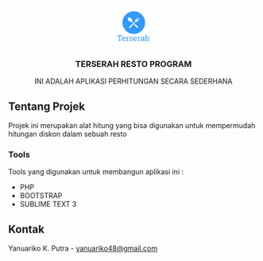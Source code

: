 <!-- PROJECT LOGO -->
<br />
<div align="center">
  <a href="">
    <img src="img/logo.png" alt="Logo" width="80" height="80">
  </a>

  <h3 align="center">TERSERAH RESTO PROGRAM</h3>

  <p align="center">
    INI ADALAH APLIKASI PERHITUNGAN SECARA SEDERHANA
    <br />
    
  </p>
</div>


<!-- ABOUT THE PROJECT -->
## Tentang Projek

Projek ini merupakan alat hitung yang bisa digunakan untuk mempermudah hitungan diskon dalam sebuah resto





### Tools

Tools yang digunakan untuk membangun aplikasi ini :

* PHP
* BOOTSTRAP
* SUBLIME TEXT 3

<!-- CONTACT -->
## Kontak

Yanuariko K. Putra -  yanuariko48@gmail.com
